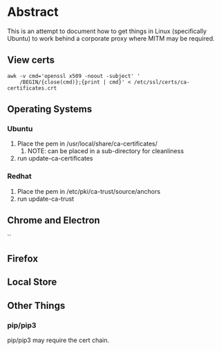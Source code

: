 # Abstract

This is an attempt to document how to get things in Linux (specifically Ubuntu) to work behind a corporate proxy where MITM may be required.

## View certs

```
awk -v cmd='openssl x509 -noout -subject' '
    /BEGIN/{close(cmd)};{print | cmd}' < /etc/ssl/certs/ca-certificates.crt
```
## Operating Systems

### Ubuntu
1. Place the pem in /usr/local/share/ca-certificates/
   1. NOTE: can be placed in a sub-directory for cleanliness 
2. run update-ca-certificates
### Redhat
1. Place the pem in /etc/pki/ca-trust/source/anchors
2. run update-ca-trust
## Chrome and Electron

``

## Firefox

## Local Store

## Other Things

### pip/pip3

pip/pip3 may require the cert chain.
